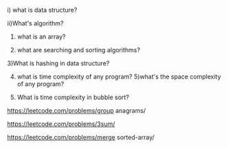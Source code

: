  i) what is data structure?

 ii)What's algorithm? 

 1) what is an array?

 2) what are searching and sorting algorithms?

 3)What is hashing in data structure?

 4) what is time complexity of any program? 5)what's the space complexity of any program?

 6) What is time complexity in bubble sort?

https://leetcode.com/problems/group anagrams/

https://leetcode.com/problems/3sum/

https://leetcode.com/problems/merge sorted-array/
